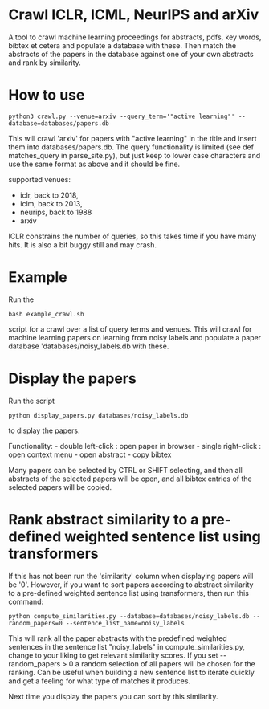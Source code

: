 # Crawl ICLR, ICML, NeurIPS and arXiv
A tool to crawl machine learning proceedings for abstracts, pdfs, key words, bibtex et cetera and populate a database with these. Then match the abstracts of the papers in the database against one of your own abstracts and rank by similarity.

# How to use

    python3 crawl.py --venue=arxiv --query_term='"active learning"' --database=databases/papers.db

This will crawl 'arxiv' for papers with "active learning" in the title and insert them into databases/papers.db. The query functionality is limited (see def matches_query in parse_site.py), but just keep to lower case characters and use the same format as above and it should be fine. 

supported venues: 
- iclr, back to 2018,
- iclm, back to 2013,
- neurips, back to 1988
- arxiv

ICLR constrains the number of queries, so this takes time if you have many hits. It is also a bit buggy still and may crash.

# Example

Run the

    bash example_crawl.sh

script for a crawl over a list of query terms and venues. This will crawl for machine learning papers on learning from noisy labels and populate a paper database 'databases/noisy_labels.db with these.

# Display the papers
Run the script

    python display_papers.py databases/noisy_labels.db

to display the papers.

Functionality:
    - double left-click : open paper in browser
    - single right-click : open context menu
        - open abstract
        - copy bibtex

Many papers can be selected by CTRL or SHIFT selecting, and then all abstracts of the selected papers will be open, and all bibtex entries of the selected papers will be copied.

# Rank abstract similarity to a pre-defined weighted sentence list using transformers
If this has not been run the 'similarity' column when displaying papers will be '0'. However, if you want to sort papers according to abstract similarity to a pre-defined weighted sentence list using transformers, then run this command:

    python compute_similarities.py --database=databases/noisy_labels.db --random_papers=0 --sentence_list_name=noisy_labels

This will rank all the paper abstracts with the predefined weighted sentences in the sentence list "noisy_labels" in compute_similarities.py, change to your liking to get relevant similarity scores. If you set --random_papers > 0 a random selection of all papers will be chosen for the ranking. Can be useful when building a new sentence list to iterate quickly and get a feeling for what type of matches it produces.

Next time you display the papers you can sort by this similarity.

